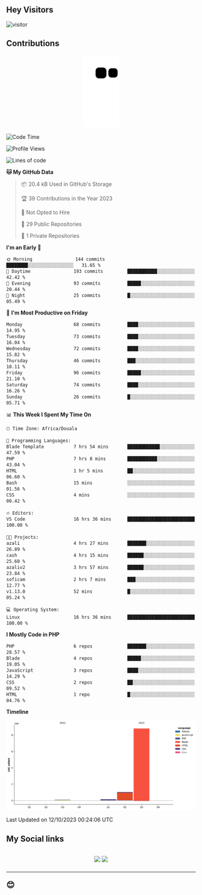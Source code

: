 ## Hey Visitors
![visitor](https://profile-counter.glitch.me/Fotsingboris/count.svg)

## Contributions
<p align="center">
  <img src="https://raw.githubusercontent.com/Fotsingboris/Fotsingboris/output/github-contribution-grid-snake.svg" />
</p>

<!--START_SECTION:waka-->
![Code Time](http://img.shields.io/badge/Code%20Time-680%20hrs%2029%20mins-blue)

![Profile Views](http://img.shields.io/badge/Profile%20Views-0-blue)

![Lines of code](https://img.shields.io/badge/From%20Hello%20World%20I%27ve%20Written-10.0%20million%20lines%20of%20code-blue)

**🐱 My GitHub Data** 

> 📦 20.4 kB Used in GitHub's Storage 
 > 
> 🏆 39 Contributions in the Year 2023
 > 
> 🚫 Not Opted to Hire
 > 
> 📜 29 Public Repositories 
 > 
> 🔑 1 Private Repositories 
 > 
**I'm an Early 🐤** 

```text
🌞 Morning                144 commits         ████████░░░░░░░░░░░░░░░░░   31.65 % 
🌆 Daytime                193 commits         ███████████░░░░░░░░░░░░░░   42.42 % 
🌃 Evening                93 commits          █████░░░░░░░░░░░░░░░░░░░░   20.44 % 
🌙 Night                  25 commits          █░░░░░░░░░░░░░░░░░░░░░░░░   05.49 % 
```
📅 **I'm Most Productive on Friday** 

```text
Monday                   68 commits          ████░░░░░░░░░░░░░░░░░░░░░   14.95 % 
Tuesday                  73 commits          ████░░░░░░░░░░░░░░░░░░░░░   16.04 % 
Wednesday                72 commits          ████░░░░░░░░░░░░░░░░░░░░░   15.82 % 
Thursday                 46 commits          ███░░░░░░░░░░░░░░░░░░░░░░   10.11 % 
Friday                   96 commits          █████░░░░░░░░░░░░░░░░░░░░   21.10 % 
Saturday                 74 commits          ████░░░░░░░░░░░░░░░░░░░░░   16.26 % 
Sunday                   26 commits          █░░░░░░░░░░░░░░░░░░░░░░░░   05.71 % 
```


📊 **This Week I Spent My Time On** 

```text
🕑︎ Time Zone: Africa/Douala

💬 Programming Languages: 
Blade Template           7 hrs 54 mins       ████████████░░░░░░░░░░░░░   47.59 % 
PHP                      7 hrs 8 mins        ███████████░░░░░░░░░░░░░░   43.04 % 
HTML                     1 hr 5 mins         ██░░░░░░░░░░░░░░░░░░░░░░░   06.60 % 
Bash                     15 mins             ░░░░░░░░░░░░░░░░░░░░░░░░░   01.56 % 
CSS                      4 mins              ░░░░░░░░░░░░░░░░░░░░░░░░░   00.42 % 

🔥 Editors: 
VS Code                  16 hrs 36 mins      █████████████████████████   100.00 % 

🐱‍💻 Projects: 
azali                    4 hrs 27 mins       ███████░░░░░░░░░░░░░░░░░░   26.89 % 
cash                     4 hrs 15 mins       ██████░░░░░░░░░░░░░░░░░░░   25.60 % 
azaliv2                  3 hrs 57 mins       ██████░░░░░░░░░░░░░░░░░░░   23.84 % 
soficam                  2 hrs 7 mins        ███░░░░░░░░░░░░░░░░░░░░░░   12.77 % 
v1.13.0                  52 mins             █░░░░░░░░░░░░░░░░░░░░░░░░   05.24 % 

💻 Operating System: 
Linux                    16 hrs 36 mins      █████████████████████████   100.00 % 
```

**I Mostly Code in PHP** 

```text
PHP                      6 repos             ███████░░░░░░░░░░░░░░░░░░   28.57 % 
Blade                    4 repos             █████░░░░░░░░░░░░░░░░░░░░   19.05 % 
JavaScript               3 repos             ████░░░░░░░░░░░░░░░░░░░░░   14.29 % 
CSS                      2 repos             ██░░░░░░░░░░░░░░░░░░░░░░░   09.52 % 
HTML                     1 repo              █░░░░░░░░░░░░░░░░░░░░░░░░   04.76 % 
```



**Timeline**

![Lines of Code chart](https://raw.githubusercontent.com/Fotsingboris/Fotsingboris/main/assets/bar_graph.png)


 Last Updated on 12/10/2023 00:24:06 UTC
<!--END_SECTION:waka-->

<h2>My Social links <h2>
<p align="center">
   <a href="https://linkedin.com/in/Fotsingboris-Mathieu"><img src="https://img.shields.io/badge/linkedin-%230077B5.svg?style=for-the-badge&logo=linkedin&logoColor=white"></a>
   <a href="https://instagram.com/Fotsingboris"><img src="https://img.shields.io/badge/instagram-%23E4405F.svg?style=for-the-badge&logo=Instagram&logoColor=white"></a>
  </p>
<hr>
😊
